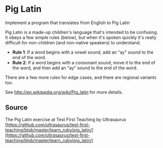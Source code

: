 # Pig Latin

Implement a program that translates from English to Pig Latin

Pig Latin is a made-up children's language that's intended to be confusing. It obeys a few simple rules (below), but
when it's spoken quickly it's really difficult for non-children (and non-native speakers)
to understand.

- **Rule 1**: If a word begins with a vowel sound, add an "ay" sound to the end of the word.
- **Rule 2**: If a word begins with a consonant sound, move it to the end of the word, and then add an "ay" sound to the
  end of the word.

There are a few more rules for edge cases, and there are regional variants too.

See <http://en.wikipedia.org/wiki/Pig_latin> for more details.

## Source

The Pig Latin exercise at Test First Teaching by
Ultrasaurus [https://github.com/ultrasaurus/test-first-teaching/blob/master/learn_ruby/pig_latin/](https://github.com/ultrasaurus/test-first-teaching/blob/master/learn_ruby/pig_latin/)
